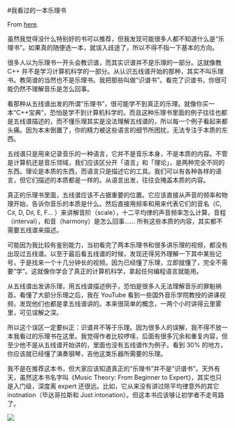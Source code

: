 #我看过的一本乐理书

From [here](https://yinwang1.substack.com/p/21-03-30).

虽然我觉得没什么特别好的书可以推荐，但我发现可能很多人都不知道什么是“乐理书”。如果真的随便选一本，就误入歧途了，所以不得不指一下基本的方向。

很多人以为乐理书一开头会教识谱，而其实识谱并不是乐理的一部分。这就像教 C++ 并不是学习计算机科学的一部分。从认识五线谱开始的那种，其实不叫乐理书。教简谱的当然也不是乐理书。我把那些叫做“识谱书”。看完了识谱书，你很可能仍然不理解音乐是怎么回事。

看那种从五线谱出发的所谓“乐理书”，很可能学不到真正的乐理。就像你买一本“C++宝典”，恐怕是学不到计算机科学的。而且这种乐理书里面的例子往往也都是五线谱描述的，而不懂乐理其实是没法理解五线谱的，所以每一个例子看起来都头痛。因为本末倒置了，你的精力被这些语言的细节所困扰，无法专注于本质的东西。

五线谱只是用来记录音乐的一种语言，它并不是音乐本身，不是本质的内容。不管是计算机还是音乐领域，我们应该区分开「语言」和「理论」，是两种完全不同的东西。理论是本质的东西，而语言只是描述它的工具。我们可以有各种各样的语言，但它们描述的本质都是一样的。从语言出发，往往会掩盖本质的内容。

真正的乐理书里面，五线谱应该不占据重要的位置。它应该直接从声音的频率和物理开始，告诉你音乐的本质是什么。然后直接用频率和用来代表它们的音名（C, C♯, D, D♯, E, F... ）来讲解音阶（scale），十二平均律的声音频率怎么计算，音程（interval），和音（harmony）是怎么回事…… 所有这些本质的内容，其实都不需要五线谱来描述。

可能因为我比较有鉴别能力，当初看完了两本乐理书和很多讲乐理的视频，都没有出现过五线谱。以至于最后看五线谱的时候，发现还得另外理解一下其中某些记号，于是找来一个十几分钟长的视频。因为已经懂了乐理，立即就懂了，完全不需要“学”。这就像你学会了真正的计算机科学，拿起任何编程语言就能用。

从五线谱出发讲乐理，用五线谱描述例子，恐怕是很多人无法理解音乐的罪魁祸首。看懂了大部分乐理之后，我在 YouTube 看到一些国外音乐学院教授的讲课视频，发现他们也都是拿五线谱讲的。本来很简单的概念，一两个小时讲得云里雾里，可见误解之深。

所以这个误区一定要纠正：识谱并不等于乐理。因为很多人的误解，我不得不放一本我看过的乐理书在这里。我觉得作者比较啰嗦，后面有很多冗余和重复内容，但至少他不是从五线谱开始讲的，里面也没有五线谱作为例子。看到 30% 的地方，你应该就已经懂了演奏钢琴，吉他这类乐器所需要的乐理。

我不是在推荐这本书，但大家应该知道真正的“乐理书”并不是“识谱书”。天外有天，虽然这本书名字叫《Music Theory: From Beginner to Expert》，其实也只是入门级，深度离 expert 还很远。比如，它从来没有讲过除平均律意外的其它 inotnation（毕达哥拉斯和 Just intonation）。但这本书应该够让初学者不走弯路了。

![](https://substackcdn.com/image/fetch/w_1456,c_limit,f_auto,q_auto:good,fl_progressive:steep/https%3A%2F%2Fbucketeer-e05bbc84-baa3-437e-9518-adb32be77984.s3.amazonaws.com%2Fpublic%2Fimages%2Fa7b1ec97-a393-443a-9867-b160d30825be_383x500.jpeg)
